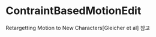 # ContraintBasedMotionEdit

Retargetting Motion to New Characters[Gleicher et al] 참고

<src img="https://github.com/jong1-choi/ContraintBasedMotionEdit/blob/main/demo.gif" width="500" height="400">
